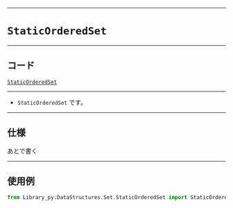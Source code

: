 _____

# `StaticOrderedSet`

_____

## コード

[`StaticOrderedSet`](https://github.com/titan-23/Library_py/blob/main/DataStructures/Set/StaticOrderedSet.py)
<!-- code=https://github.com/titan-23/Library_py/blob/main/DataStructures\Set\StaticOrderedSet.py -->

_____

- `StaticOrderedSet` です。

_____

## 仕様

あとで書く

_____

## 使用例

```python
from Library_py.DataStructures.Set.StaticOrderedSet import StaticOrderedSet

```
